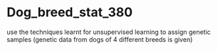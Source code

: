 # Dog_breed_stat_380
use the techniques learnt for unsupervised learning to assign genetic samples (genetic data from dogs of 4 different breeds is given)
